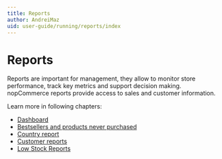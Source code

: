 ```yaml
---
title: Reports
author: AndreiMaz
uid: user-guide/running/reports/index
---
```

# Reports

Reports are important for management, they allow to monitor store performance, track key metrics and support decision making. nopCommerce reports provide access to sales and customer information.

Learn more in following chapters:

* [Dashboard](xref:en-US/user-guide/running/reports/dashboard)
* [Bestsellers and products never purchased](xref:en-US/user-guide/running/reports/bestsellers-never-purchased)
* [Country report](xref:en-US/user-guide/running/reports/country-report)
* [Customer reports](xref:en-US/user-guide/running/reports/customer-reports)
* [Low Stock Reports](xref:en-US/user-guide/running/reports/low-stock-reports)

